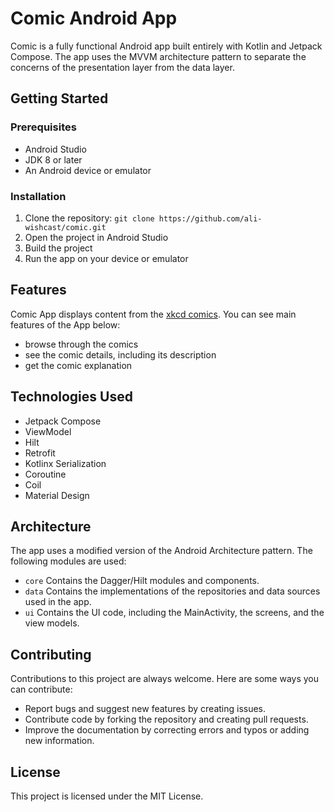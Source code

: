 # Comic Android App
Comic is a fully functional Android app built entirely with Kotlin and Jetpack Compose. The app uses the MVVM architecture pattern to separate the concerns of the presentation layer from the data layer.

## Getting Started

### Prerequisites
- Android Studio
- JDK 8 or later
- An Android device or emulator

### Installation
1. Clone the repository: `git clone https://github.com/ali-wishcast/comic.git`
2. Open the project in Android Studio
3. Build the project
4. Run the app on your device or emulator

## Features
Comic App displays content from the [xkcd comics](https://xkcd.com/). You can see main features of the App below:
- browse through the comics
- see the comic details, including its description
- get the comic explanation

## Technologies Used
- Jetpack Compose
- ViewModel
- Hilt
- Retrofit
- Kotlinx Serialization
- Coroutine
- Coil
- Material Design

## Architecture
The app uses a modified version of the Android Architecture pattern. The following modules are used:

- `core` Contains the Dagger/Hilt modules and components.
- `data` Contains the implementations of the repositories and data sources used in the app.
- `ui` Contains the UI code, including the MainActivity, the screens, and the view models.

## Contributing
Contributions to this project are always welcome. Here are some ways you can contribute:

* Report bugs and suggest new features by creating issues.
* Contribute code by forking the repository and creating pull requests.
* Improve the documentation by correcting errors and typos or adding new information.

## License
This project is licensed under the MIT License.


